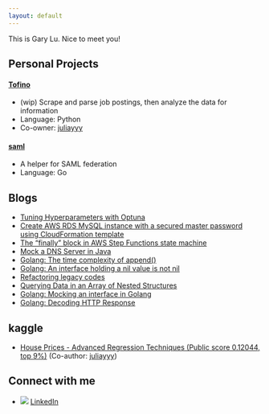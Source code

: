 ```yaml
---
layout: default
---
```


This is Gary Lu. Nice to meet you!

## Personal Projects
#### [Tofino](https://github.com/glucn/tofino)
- (wip) Scrape and parse job postings, then analyze the data for information
- Language: Python
- Co-owner: [juliayyy](https://github.com/juliayyy)

#### [saml](https://github.com/glucn/saml)
- A helper for SAML federation
- Language: Go

## Blogs
- [Tuning Hyperparameters with Optuna](https://towardsdatascience.com/tuning-hyperparameters-with-optuna-af342facc549?source=github)
- [Create AWS RDS MySQL instance with a secured master password using CloudFormation template](https://levelup.gitconnected.com/create-aws-rds-mysql-instance-with-a-secured-master-password-using-cloudformation-template-c3a767062972?source=github)
- [The “finally” block in AWS Step Functions state machine](https://medium.com/swlh/the-finally-block-in-aws-step-functions-state-machine-40048faaeffe?source=github)
- [Mock a DNS Server in Java](https://medium.com/swlh/mock-a-dns-server-in-java-a810b9338872?source=github)
- [Golang: The time complexity of append()](https://medium.com/vendasta/golang-the-time-complexity-of-append-2177dcfb6bad?source=github)
- [Golang: An interface holding a nil value is not nil](https://glucn.medium.com/golang-an-interface-holding-a-nil-value-is-not-nil-bb151f472cc7?source=github)
- [Refactoring legacy codes](https://glucn.wordpress.com/2018/04/11/refactoring-legacy-codes/)
- [Querying Data in an Array of Nested Structures](https://glucn.wordpress.com/2018/03/12/querying-data-in-an-array-of-nested-structures/)
- [Golang: Mocking an interface in Golang](https://glucn.wordpress.com/2018/03/04/mocking-an-interface-in-golang/)
- [Golang: Decoding HTTP Response](https://glucn.wordpress.com/2018/02/11/decoding-http-response-in-golang/)

## kaggle
- [House Prices - Advanced Regression Techniques (Public score 0.12044, top 9%)](https://www.kaggle.com/garylucn/house-price) (Co-author: [juliayyy](https://github.com/juliayyy))

## Connect with me
- ![](https://i.stack.imgur.com/gVE0j.png) [LinkedIn](https://www.linkedin.com/in/gary-yue-lu)
